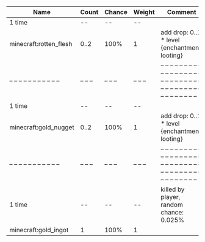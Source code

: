 | Name                   | Count | Chance | Weight | Comment                                                                                  |
| ---------------------- | ----- | ------ | ------ | ---------------------------------------------------------------------------------------- |
| 1 time                 |    -- |     -- |     -- |                                                                                          |
| minecraft:rotten_flesh |  0..2 |   100% |      1 | add drop: 0..1 * level {enchantment: looting}                                            |
| – – – – – – – – – – –  | – – – | – – –  | – – –  | – – – – – – – – – – – – – – – – – – – – – – – – – – – – – – – – – – – – – – – – – – – –  |
| 1 time                 |    -- |     -- |     -- |                                                                                          |
| minecraft:gold_nugget  |  0..2 |   100% |      1 | add drop: 0..1 * level {enchantment: looting}                                            |
| – – – – – – – – – – –  | – – – | – – –  | – – –  | – – – – – – – – – – – – – – – – – – – – – – – – – – – – – – – – – – – – – – – – – – – –  |
| 1 time                 |    -- |     -- |     -- | killed by player, random chance: 0.025%|{enchantment: looting}: 0.035% + 0.01%*(level-1) |
| minecraft:gold_ingot   |     1 |   100% |      1 |                                                                                          |